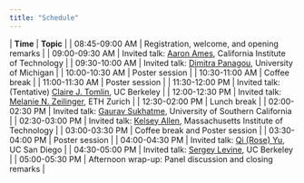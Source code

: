 ```yaml
---
title: "Schedule"
---
```


| **Time**       | **Topic**                                                                                                                                         |
| 08:45-09:00 AM | Registration, welcome, and opening remarks                                                                                                        |
| 09:00-09:30 AM | Invited talk: [Aaron Ames](http://ames.caltech.edu/), California Institute of Technology                                                          |
| 09:30-10:00 AM | Invited talk: [Dimitra Panagou](http://www-personal.umich.edu/~dpanagou/), University of Michigan                                                 |
| 10:00-10:30 AM | Poster session                                                                                                                                    |
| 10:30-11:00 AM | Coffee break                                                                                                                                      |
| 11:00-11:30 AM | Poster session                                                                                                                                    |
| 11:30-12:00 PM | Invited talk: (Tentative) [Claire J. Tomlin](https://people.eecs.berkeley.edu/~tomlin/), UC Berkeley                                              |
| 12:00-12:30 PM | Invited talk: [Melanie N. Zeilinger](https://mavt.ethz.ch/the-department/people/person-detail.MTQyNzM3.TGlzdC81NTMsLTY5MzYxOTMw.html), ETH Zurich |
| 12:30-02:00 PM | Lunch break                                                                                                                                       |
| 02:00-02:30 PM | Invited talk:  [Gaurav Sukhatme](http://robotics.usc.edu/~gaurav/), University of Southern California                                           |
| 02:30-03:00 PM | Invited talk:  [Kelsey Allen](https://web.mit.edu/krallen/www/), Massachusetts Institute of Technology                                            |
| 03:00-03:30 PM | Coffee break and Poster session                                                                                                                   |
| 03:30-04:00 PM | Poster session                                                                                                                                    |
| 04:00-04:30 PM | Invited talk:  [Qi (Rose) Yu](http://roseyu.com/),  UC San Diego                                                                                  |
| 04:30-05:00 PM | Invited talk: [Sergey Levine](https://people.eecs.berkeley.edu/~svlevine/), UC Berkeley                                                           |
| 05:00-05:30 PM | Afternoon wrap-up: Panel discussion and closing remarks                                                                                           |

